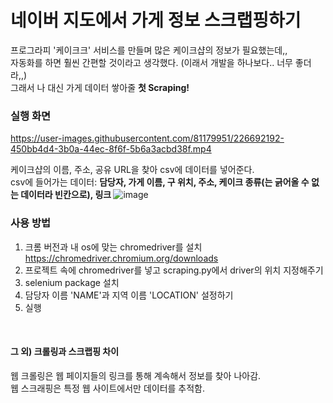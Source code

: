 ﻿# 네이버 지도에서 가게 정보 스크랩핑하기
프로그라피 '케이크크' 서비스를 만들며 많은 케이크샵의 정보가 필요했는데,,
<br>
자동화를 하면 훨씬 간편할 것이라고 생각했다. (이래서 개발을 하나보다.. 너무 좋더라,,)
<br>
그래서 나 대신 가게 데이터 쌓아줄 <strong>첫 Scraping!</strong>


### 실행 화면


https://user-images.githubusercontent.com/81179951/226692192-450bb4d4-3b0a-44ec-8f6f-5b6a3acbd38f.mp4

케이크샵의 이름, 주소, 공유 URL을 찾아 csv에 데이터를 넣어준다.
<br>
csv에 들어가는 데이터: <strong>담당자, 가게 이름, 구 위치, 주소, 케이크 종류(는 긁어올 수 없는 데이터라 빈칸으로), 링크 </strong>
![image](https://user-images.githubusercontent.com/81179951/226693271-fd0c6951-d751-4ca6-9b21-370c725a2177.png)


### 사용 방법
1. 크롬 버전과 내 os에 맞는 chromedriver를 설치
https://chromedriver.chromium.org/downloads
2. 프로젝트 속에 chromedriver를 넣고 scraping.py에서 driver의 위치 지정해주기
3. selenium package 설치
4. 담당자 이름 'NAME'과 지역 이름 'LOCATION' 설정하기
5. 실행


<br>

#### 그 외) 크롤링과 스크랩핑 차이
웹 크롤링은 웹 페이지들의 링크를 통해 계속해서 정보를 찾아 나아감.
<br>
웹 스크래핑은 특정 웹 사이트에서만 데이터를 추적함.
